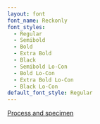 ```yaml
---
layout: font
font_name: Reckonly
font_styles:
  - Regular
  - Semibold
  - Bold
  - Extra Bold
  - Black
  - Semibold Lo-Con
  - Bold Lo-Con
  - Extra Bold Lo-Con
  - Black Lo-Con
default_font_style: Regular
---
```


[Process and specimen](/assets/pdf/Reckonly-Book.pdf)
